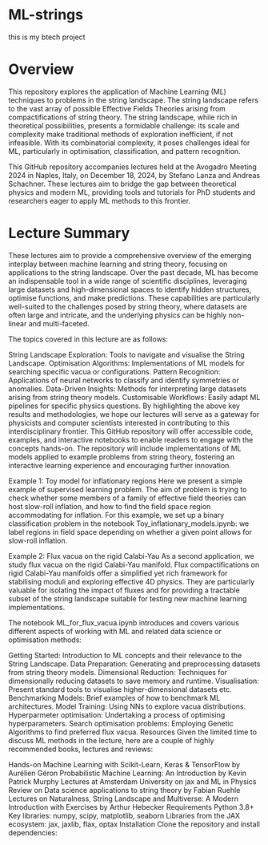 # ML-strings
this is my btech project
# Overview
This repository explores the application of Machine Learning (ML) techniques to problems in the string landscape. The string landscape refers to the vast array of possible Effective Fields Theories arising from compactifications of string theory. The string landscape, while rich in theoretical possibilities, presents a formidable challenge: its scale and complexity make traditional methods of exploration inefficient, if not infeasible. With its combinatorial complexity, it poses challenges ideal for ML, particularly in optimisation, classification, and pattern recognition.

This GitHub repository accompanies lectures held at the Avogadro Meeting 2024 in Naples, Italy, on December 18, 2024, by Stefano Lanza and Andreas Schachner. These lectures aim to bridge the gap between theoretical physics and modern ML, providing tools and tutorials for PhD students and researchers eager to apply ML methods to this frontier.

# Lecture Summary
These lectures aim to provide a comprehensive overview of the emerging interplay between machine learning and string theory, focusing on applications to the string landscape. Over the past decade, ML has become an indispensable tool in a wide range of scientific disciplines, leveraging large datasets and high-dimensional spaces to identify hidden structures, optimise functions, and make predictions. These capabilities are particularly well-suited to the challenges posed by string theory, where datasets are often large and intricate, and the underlying physics can be highly non-linear and multi-faceted.

The topics covered in this lecture are as follows:

String Landscape Exploration: Tools to navigate and visualise the String Landscape.
Optimisation Algorithms: Implementations of ML models for searching specific vacua or configurations.
Pattern Recognition: Applications of neural networks to classify and identify symmetries or anomalies.
Data-Driven Insights: Methods for interpreting large datasets arising from string theory models.
Customisable Workflows: Easily adapt ML pipelines for specific physics questions.
By highlighting the above key results and methodologies, we hope our lectures will serve as a gateway for physicists and computer scientists interested in contributing to this interdisciplinary frontier. This GitHub repository will offer accessible code, examples, and interactive notebooks to enable readers to engage with the concepts hands-on. The repository will include implementations of ML models applied to example problems from string theory, fostering an interactive learning experience and encouraging further innovation.

Example 1: Toy model for inflationary regions
Here we present a simple example of supervised learning problem. The aim of problem is trying to check whether some members of a family of effective field theories can host slow-roll inflation, and how to find the field space region accommodating for inflation. For this example, we set up a binary classification problem in the notebook Toy_inflationary_models.ipynb: we label regions in field space depending on whether a given point allows for slow-roll inflation.

Example 2: Flux vacua on the rigid Calabi-Yau
As a second application, we study flux vacua on the rigid Calabi-Yau manifold. Flux compactifications on rigid Calabi-Yau manifolds offer a simplified yet rich framework for stabilising moduli and exploring effective 4D physics. They are particularly valuable for isolating the impact of fluxes and for providing a tractable subset of the string landscape suitable for testing new machine learning implementations.

The notebook ML_for_flux_vacua.ipynb introduces and covers various different aspects of working with ML and related data science or optimisation methods:

Getting Started: Introduction to ML concepts and their relevance to the String Landscape.
Data Preparation: Generating and preprocessing datasets from string theory models.
Dimensional Reduction: Techniques for dimensionally reducing datasets to save memory and runtime.
Visualisation: Present standard tools to visualise higher-dimensional datasets etc.
Benchmarking Models: Brief examples of how to benchmark ML architectures.
Model Training: Using NNs to explore vacua distributions.
Hyperparmeter optimisation: Undertaking a process of optimising hyperparameters.
Search optimisation problems: Employing Genetic Algorithms to find preferred flux vacua.
Resources
Given the limited time to discuss ML methods in the lecture, here are a couple of highly recommended books, lectures and reviews:

Hands-on Machine Learning with Scikit-Learn, Keras & TensorFlow by Aurélien Géron
Probabilistic Machine Learning: An Introduction by Kevin Patrick Murphy
Lectures at Amsterdam University on jax and ML in Physics
Review on Data science applications to string theory by Fabian Ruehle
Lectures on Naturalness, String Landscape and Multiverse: A Modern Introduction with Exercises by Arthur Hebecker
Requirements
Python 3.8+
Key libraries: numpy, scipy, matplotlib, seaborn
Libraries from the JAX ecosystem: jax, jaxlib, flax, optax
Installation
Clone the repository and install dependencies:


